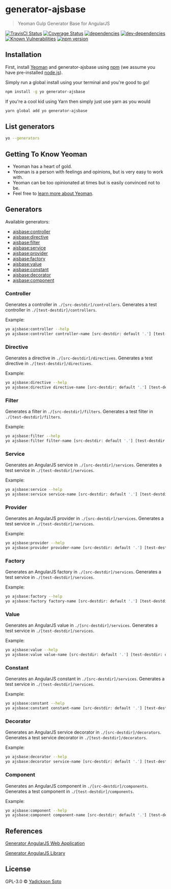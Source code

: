 # generator-ajsbase
> Yeoman Gulp Generator Base for AngularJS

[![TravisCI Status][travis-image]][travis-url]
[![Coverage Status][coveralls-image]][coveralls-url]
[![dependencies][dependencies-image]][dependencies-url]
[![dev-dependencies][dev-dependencies-image]][dev-dependencies-url]
[![Known Vulnerabilities][vulnerabilities-image]][vulnerabilities-url]
[![npm version][npm-image]][npm-url]

## Installation

First, install [Yeoman](http://yeoman.io) and generator-ajsbase using [npm](https://www.npmjs.com/) (we assume you have pre-installed [node.js](https://nodejs.org/)).

Simply run a global install using your terminal and you're good to go!

```bash
npm install -g yo generator-ajsbase
```

If you're a cool kid using Yarn then simply just use yarn as you would

```bash
yarn global add yo generator-ajsbase
```

## List generators

```bash
yo --generators
```

## Getting To Know Yeoman

 * Yeoman has a heart of gold.
 * Yeoman is a person with feelings and opinions, but is very easy to work with.
 * Yeoman can be too opinionated at times but is easily convinced not to be.
 * Feel free to [learn more about Yeoman](http://yeoman.io/).

## Generators

Available generators:

* [ajsbase:controller](#controller)
* [ajsbase:directive](#directive)
* [ajsbase:filter](#filter)
* [ajsbase:service](#service)
* [ajsbase:provider](#provider)
* [ajsbase:factory](#factory)
* [ajsbase:value](#value)
* [ajsbase:constant](#constant)
* [ajsbase:decorator](#decorator)
* [ajsbase:component](#component)

### Controller
Generates a controller in `./[src-destdir]/controllers`.
Generates a test controller in `./[test-destdir]/controllers`.

Example:
```bash
yo ajsbase:controller --help
yo ajsbase:controller controller-name [src-destdir: default '.'] [test-destdir: default 'test/spec']
```

### Directive
Generates a directive in `./[src-destdir]/directives`.
Generates a test directive in `./[test-destdir]/directives`.

Example:
```bash
yo ajsbase:directive --help
yo ajsbase:directive directive-name [src-destdir: default '.'] [test-destdir: default 'test/spec']
```

### Filter
Generates a filter in `./[src-destdir]/filters`.
Generates a test filter in `./[test-destdir]/filters`.

Example:
```bash
yo ajsbase:filter --help
yo ajsbase:filter filter-name [src-destdir: default '.'] [test-destdir: default 'test/spec']
```

### Service
Generates an AngularJS service in `./[src-destdir]/services`.
Generates a test service in `./[test-destdir]/services`.

Example:
```bash
yo ajsbase:service --help
yo ajsbase:service service-name [src-destdir: default '.'] [test-destdir: default 'test/spec']
```

### Provider
Generates an AngularJS provider in `./[src-destdir]/services`.
Generates a test service in `./[test-destdir]/services`.

Example:
```bash
yo ajsbase:provider --help
yo ajsbase:provider provider-name [src-destdir: default '.'] [test-destdir: default 'test/spec']
```

### Factory
Generates an AngularJS factory in `./[src-destdir]/services`.
Generates a test service in `./[test-destdir]/services`.

Example:
```bash
yo ajsbase:factory --help
yo ajsbase:factory factory-name [src-destdir: default '.'] [test-destdir: default 'test/spec']
```

### Value
Generates an AngularJS value in `./[src-destdir]/services`.
Generates a test service in `./[test-destdir]/services`.

Example:
```bash
yo ajsbase:value --help
yo ajsbase:value value-name [src-destdir: default '.'] [test-destdir: default 'test/spec']
```

### Constant
Generates an AngularJS constant in `./[src-destdir]/services`.
Generates a test service in `./[test-destdir]/services`.

Example:
```bash
yo ajsbase:constant --help
yo ajsbase:constant constant-name [src-destdir: default '.'] [test-destdir: default 'test/spec']
```

### Decorator
Generates an AngularJS service decorator in `./[src-destdir]/decorators`.
Generates a test service decorator in `./[test-destdir]/decorators`.

Example:
```bash
yo ajsbase:decorator --help
yo ajsbase:decorator service-name [src-destdir: default '.'] [test-destdir: default 'test/spec']
```

### Component
Generates an AngularJS component in `./[src-destdir]/components`.
Generates a test component in `./[test-destdir]/components`.

Example:
```bash
yo ajsbase:component --help
yo ajsbase:component component-name [src-destdir: default '.'] [test-destdir: default 'test/spec']
```

## References

[Generator AngularJS Web Application](https://github.com/yadickson/generator-ajsweb)

[Generator AngularJS Library](https://github.com/yadickson/generator-ajslib)

## License

GPL-3.0 © [Yadickson Soto](https://github.com/yadickson)


[travis-image]: https://travis-ci.org/yadickson/generator-ajsbase.svg
[travis-url]: https://travis-ci.org/yadickson/generator-ajsbase

[coveralls-image]: https://coveralls.io/repos/github/yadickson/generator-ajsbase/badge.svg
[coveralls-url]: https://coveralls.io/github/yadickson/generator-ajsbase

[dependencies-image]: https://david-dm.org/yadickson/generator-ajsbase/status.svg
[dependencies-url]: https://david-dm.org/yadickson/generator-ajsbase?view=list

[dev-dependencies-image]: https://david-dm.org/yadickson/generator-ajsbase/dev-status.svg
[dev-dependencies-url]: https://david-dm.org/yadickson/generator-ajsbase?type=dev&view=list

[vulnerabilities-image]: https://snyk.io/package/npm/generator-ajsbase/badge.svg
[vulnerabilities-url]: https://snyk.io/package/npm/generator-ajsbase

[npm-image]: https://badge.fury.io/js/generator-ajsbase.svg
[npm-url]: https://badge.fury.io/js/generator-ajsbase
